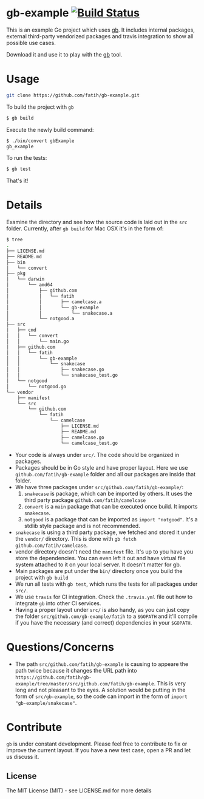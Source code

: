# gb-example [![Build Status](http://img.shields.io/travis/fatih/gb-example.svg?style=flat-square)](https://travis-ci.org/fatih/gb-example)

This is an example Go project which uses [gb](http://getgb.io/). It includes
internal packages, external third-party vendorized packages and travis
integration to show all possible use cases.

Download it and use it to play with the [gb](http://getgb.io/) tool.

# Usage

```sh
git clone https://github.com/fatih/gb-example.git
```

To build the project with `gb`

```sh
$ gb build
```

Execute the newly build command:

```sh
$ ./bin/convert gbExample
gb_example
```

To run the tests:

```sh
$ gb test
```

That's it! 

# Details

Examine the directory and see how the source code is laid out in the `src`
folder. Currently, after `gb build` for Mac OSX it's in the form of:

```bash
$ tree
.
├── LICENSE.md
├── README.md
├── bin
│   └── convert
├── pkg
│   └── darwin
│       └── amd64
│           ├── github.com
│           │   └── fatih
│           │       ├── camelcase.a
│           │       └── gb-example
│           │           └── snakecase.a
│           └── notgood.a
├── src
│   ├── cmd
│   │   └── convert
│   │       └── main.go
│   ├── github.com
│   │   └── fatih
│   │       └── gb-example
│   │           └── snakecase
│   │               ├── snakecase.go
│   │               └── snakecase_test.go
│   └── notgood
│       └── notgood.go
└── vendor
    ├── manifest
    └── src
        └── github.com
            └── fatih
                └── camelcase
                    ├── LICENSE.md
                    ├── README.md
                    ├── camelcase.go
                    └── camelcase_test.go
```

* Your code is always under `src/`. The code should be organized in packages. 
* Packages should be in Go style and have proper layout. Here we use
  `github.com/fatih/gb-example` folder and all our packages are inside that
  folder. 
* We have three packages under `src/github.com/fatih/gb-example/`:
	1. `snakecase` is package, which can be imported by others. It uses the third
	   party package `github.com/fatih/camelcase`
	2. `convert` is a `main` package that can be executed once build. It
	   imports `snakecase`.
	3. `notgood` is a package that can be imported as `import "notgood"`. It's
	   a stdlib style package and is not recommended.
* `snakecase` is using a third party package, we fetched and stored it under the
  `vendor/` directory. This is done with `gb fetch github.com/fatih/camelcase`.
* vendor directory doesn't need the `manifest` file. It's up to you have you
  store the dependencies. You can even left it out and have virtual file system
  attached to it on your local server. It doesn't matter for gb.
* Main packages are put under the `bin/` directory once you build the project
  with `gb build`
* We run all tests with `gb test`, which runs the tests for all packages under
  `src/`. 
* We use `travis` for CI integration. Check the `.travis.yml` file out how to
  integrate `gb` into other CI services.
* Having a proper layout under `src/` is also handy, as you can just copy the
  folder `src/github.com/gb-example/fatih` to a `$GOPATH` and it'll compile if
  you have the necessary (and correct) dependencies in your `$GOPATH`.

# Questions/Concerns

* The path `src/github.com/fatih/gb-example` is causing to appeare the path twice because it
  changes the URL path into `https://github.com/fatih/gb-example/tree/master/src/github.com/fatih/gb-example`.
  This is very long and not pleasant to the eyes. A solution would be putting in
  the form of `src/gb-example`, so the code can import in the form of `import "gb-example/snakecase"`.

# Contribute

`gb` is under constant development. Please feel free to contribute to fix or
improve the current layout. If you have a new test case, open a PR and let us
discuss it.

## License

The MIT License (MIT) - see LICENSE.md for more details
